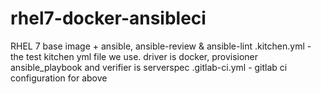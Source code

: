 # rhel7-docker-ansibleci
RHEL 7 base image + ansible, ansible-review &amp; ansible-lint
.kitchen.yml - the test kitchen yml file we use.  driver is docker, provisioner ansible_playbook and verifier is serverspec
.gitlab-ci.yml - gitlab ci configuration for above
